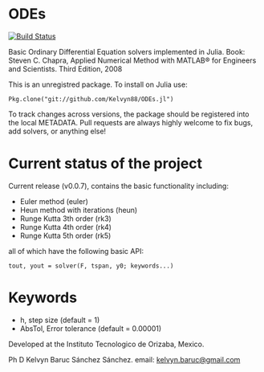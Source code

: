 # ODEs

[![Build Status](https://travis-ci.org/Kelvyn88/ODEs.jl.svg?branch=master)](https://travis-ci.org/Kelvyn88/ODEs.jl)

Basic Ordinary Differential Equation solvers implemented in Julia.
Book: Steven C. Chapra, Applied Numerical Method with MATLAB® for Engineers and Scientists. Third Edition, 2008

This is an unregistred package. To install on Julia use:

    Pkg.clone("git://github.com/Kelvyn88/ODEs.jl")

To track changes across versions, the package should be registered into the local METADATA. Pull requests are always highly welcome to fix bugs, add solvers, or anything else!

# Current status of the project
Current release (v0.0.7), contains the basic functionality including:

* Euler method (euler)
* Heun method with iterations (heun)
* Runge Kutta 3th order (rk3)
* Runge Kutta 4th order (rk4)
* Runge Kutta 5th order (rk5)

all of which have the following basic API:

    tout, yout = solver(F, tspan, y0; keywords...)

# Keywords
* h, step size (default = 1)
* AbsTol, Error tolerance (default =  0.00001)


Developed at the Instituto Tecnologico de Orizaba, Mexico.

Ph D Kelvyn Baruc Sánchez Sánchez.
email: kelvyn.baruc@gmail.com
